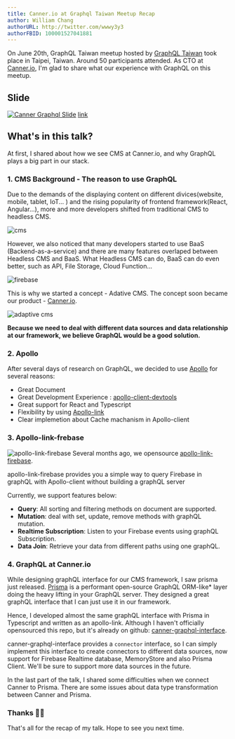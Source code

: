 ```yaml
---
title: Canner.io at Graphql Taiwan Meetup Recap
author: William Chang
authorURL: http://twitter.com/wwwy3y3
authorFBID: 100001527041881
---
```


On June 20th, GraphQL Taiwan meetup hosted by [GraphQL Taiwan](https://www.facebook.com/groups/graphql.tw/) took place in Taipei, Taiwan. Around 50 participants attended. As CTO at [Canner.io](www.canner.io), I'm glad to share what our experience with GraphQL on this meetup.

## Slide
[![Canner Graphql Slide](https://i.imgur.com/NvTKCOZ.png)](https://speakerdeck.com/wwwy3y3/how-canner-dot-io-build-graphql-for-cms-1)
[link]((https://speakerdeck.com/wwwy3y3/how-canner-dot-io-build-graphql-for-cms-1))

## What's in this talk?
At first, I shared about how we see CMS at Canner.io, and why GraphQL plays a big part in our stack.

### 1. CMS Background - The reason to use GraphQL
Due to the demands of the displaying content on different divices(website, mobile, tablet, IoT... ) and the rising popularity of frontend framework(React, Angular...), more and more developers shifted from traditional CMS to headless CMS.

![cms](https://i.imgur.com/uEQONKg.png)


However, we also noticed that many developers started to use BaaS (Backend-as-a-service) and there are many features overlaped between Headless CMS and BaaS. What Headless CMS can do, BaaS can do even better, such as API, File Storage, Cloud Function...

![firebase](https://i.imgur.com/R9mHLPC.png)

This is why we started a concept - Adative CMS. The concept soon became our product - [Canner.io](www.canner.io).

![adaptive cms](https://i.imgur.com/mwPFPlN.png)

**Because we need to deal with different data sources and data relationship at our framework, we believe GraphQL would be a good solution.**

### 2. Apollo
After several days of research on GraphQL, we decided to use [Apollo](https://www.apollographql.com/) for several reasons:
* Great Document
* Great Development Experience : [apollo-client-devtools](https://github.com/apollographql/apollo-client-devtools)
* Great support for React and Typescript
* Flexibility by using [Apollo-link](https://www.apollographql.com/docs/link/)
* Clear implemetion about Cache machanism in Apollo-client


### 3. Apollo-link-frebase
![apollo-link-firebase](https://user-images.githubusercontent.com/26116324/37811194-a316caac-2e93-11e8-858b-eff589dcfdf3.png)
Several months ago, we opensource [apollo-link-firebase](https://github.com/Canner/apollo-link-firebase).

apollo-link-firebase provides you a simple way to query Firebase in graphQL with Apollo-client without building a graphQL server

Currently, we support features below:

* **Query**: All sorting and filtering methods on document are supported.
* **Mutation**: deal with set, update, remove methods with graphQL mutation.
* **Realtime Subscription**: Listen to your Firebase events using graphQL Subscription.
* **Data Join**: Retrieve your data from different paths using one graphQL.

### 4. GraphQL at Canner.io
While designing graphQL interface for our CMS framework, I saw prisma just released. [Prisma](https://www.prisma.io/) is a performant open-source GraphQL ORM-like* layer doing the heavy lifting in your GraphQL server. They designed a great graphQL interface that I can just use it in our framework.

Hence, I developed almost the same graphQL interface with Prisma in Typescript and written as an apollo-link. Although I haven't officially opensourced this repo, but it's already on github: [canner-graphql-interface](https://github.com/Canner/canner-graphql-interface).

canner-graphql-interface provides a `connector` interface, so I can simply implement this interface to create connectors to different data sources, now support for Firebase Realtime database, MemoryStore and also Prisma Client. We'll be sure to support more data sources in the future.

In the last part of the talk, I shared some difficulties when we connect Canner to Prisma. There are some issues about data type transformation between Canner and Prisma.

### Thanks 👏👏
That's all for the recap of my talk. Hope to see you next time.

